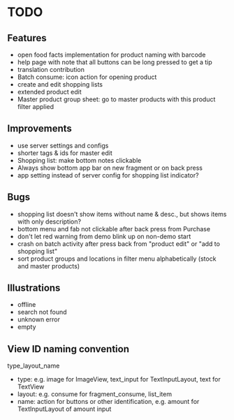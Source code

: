 # TODO

## Features
- open food facts implementation for product naming with barcode
- help page with note that all buttons can be long pressed to get a tip
- translation contribution
- Batch consume: icon action for opening product
- create and edit shopping lists
- extended product edit
- Master product group sheet: go to master products with this product filter applied

## Improvements
- use server settings and configs
- shorter tags & ids for master edit
- Shopping list: make bottom notes clickable
- Always show bottom app bar on new fragment or on back press
- app setting instead of server config for shopping list indicator?

## Bugs

- shopping list doesn't show items without name & desc., but shows items with only description?
- bottom menu and fab not clickable after back press from Purchase
- don't let red warning from demo blink up on non-demo start
- crash on batch activity after press back from "product edit" or "add to shopping list"
- sort product groups and locations in filter menu alphabetically (stock and master products)

## Illustrations
- offline
- search not found
- unknown error
- empty

## View ID naming convention
type_layout_name
- type: e.g. image for ImageView, text_input for TextInputLayout, text for TextView
- layout: e.g. consume for fragment_consume, list_item
- name: action for buttons or other identification, e.g. amount for TextInputLayout of amount input
